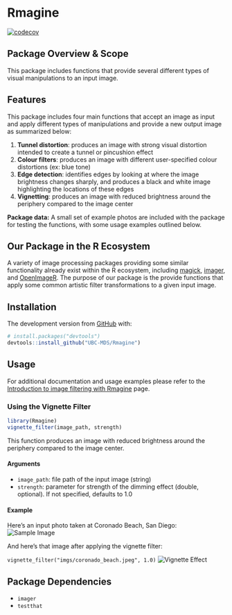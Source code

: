 
# Rmagine

[![codecov](https://codecov.io/gh/UBC-MDS/Rmagine/branch/master/graph/badge.svg)](https://codecov.io/gh/UBC-MDS/Rmagine)

## Package Overview & Scope

This package includes functions that provide several different types of
visual manipulations to an input image.

## Features

This package includes four main functions that accept an image as input
and apply different types of manipulations and provide a new output
image as summarized below:

1.  **Tunnel distortion**: produces an image with strong visual
    distortion intended to create a tunnel or pincushion effect
2.  **Colour filters**: produces an image with different user-specified
    colour distortions (ex: blue tone)
3.  **Edge detection**: identifies edges by looking at where the image
    brightness changes sharply, and produces a black and white image
    highlighting the locations of these edges
4.  **Vignetting**: produces an image with reduced brightness around the
    periphery compared to the image center

**Package data:** A small set of example photos are included with the
package for testing the functions, with some usage examples outlined
below.

## Our Package in the R Ecosystem

A variety of image processing packages providing some similar
functionality already exist within the R ecosystem, including
[magick](https://github.com/ropensci/magick),
[imager](https://github.com/dahtah/imager), and
[OpenImageR](https://github.com/mlampros/OpenImageR). The purpose of our
package is the provide functions that apply some common artistic filter
transformations to a given input image.

## Installation

The development version from [GitHub](https://github.com/) with:

``` r
# install.packages("devtools")
devtools::install_github("UBC-MDS/Rmagine")
```

## Usage

For additional documentation and usage examples please refer to the
[Introduction to image filtering with
Rmagine](http://htmlpreview.github.com/?https://github.com/UBC-MDS/Rmagine/blob/brendon-vignette/vignettes/Rmagine-vignette.html)
page.

### Using the Vignette Filter

``` r
library(Rmagine)
vignette_filter(image_path, strength)
```

This function produces an image with reduced brightness around the
periphery compared to the image center.

#### Arguments

  - `image_path`: file path of the input image (string)
  - `strength`: parameter for strength of the dimming effect (double,
    optional). If not specified, defaults to 1.0

#### Example

Here’s an input photo taken at Coronado Beach, San Diego: ![Sample
Image](vignettes/imgs/coronado_beach.jpeg)

And here’s that image after applying the vignette filter:

`vignette_filter("imgs/coronado_beach.jpeg", 1.0)` ![Vignette
Effect](vignettes/imgs/vignette.jpeg)

## Package Dependencies

  - `imager`
  - `testthat`

